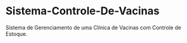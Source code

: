 # Sistema-Controle-De-Vacinas
Sistema de Gerenciamento de uma Clínica de Vacinas com Controle de Estoque.
